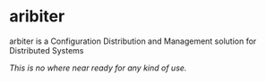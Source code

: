 aribiter
==============
arbiter is a Configuration Distribution and Management solution for Distributed Systems



*This is no where near ready for any kind of use.*